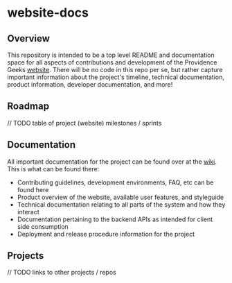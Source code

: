 # website-docs

## Overview
This repository is intended to be a top level README and documentation space for all aspects of contributions and development of the Providence Geeks [website](http://providencegeeks.com/).
There will be no code in this repo per se, but rather capture important information about the project's timeline, technical documentation, product information, developer documentation, and more!

## Roadmap
// TODO table of project (website) milestones / sprints

## Documentation
All important documentation for the project can be found over at the [wiki](https://github.com/ProvidenceGeeks/website-docs/wiki).  This is what can be found there:

* Contributing guidelines, development environments, FAQ, etc can be found here
* Product overview of the website, available user features, and styleguide
* Technical documentation relating to all parts of the system and how they interact
* Documentation pertaining to the backend APIs as intended for client side consumption
* Deployment and release procedure information for the project

## Projects
// TODO links to other projects / repos
